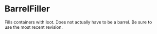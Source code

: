 BarrelFiller
============

Fills containers with loot.  Does not actually have to be a barrel.  Be sure to use the most recent revision.
